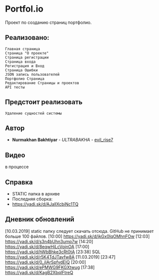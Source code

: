 # Portfol.io
Проект по созданию страниц портфолио.
## Реализовано:
```
Главная страница
Страница "О проекте"
Страница регистрации
Страница входа
Регистрация и Вход
Страница Ошибки
JSON запись пользователей
Портфолио Страница
Редактирование Страницы и проектов
API тесты
```
## Предстоит реализовать
```
Удаление сущностей системы
```
## Автор
* **Nurmakhan Bakhtiyar** - *ULTRABAKHA* - [evil_rise7](https://github.com/evilrise7)
## Видео
в процессе
## Справка
* STATIC папка в архиве
* Последняя сборка:
* https://yadi.sk/d/AJallXcbiNc1TQ
## Дневник обновлений
[10.03.2019]
static папку следует скачать отсюда. GitHub не принимает больше 100 файлов.
[10:00]
https://yadi.sk/d/jkGx0IqOMhnFOw
[12:03]
https://yadi.sk/d/s3n4bUhn3ump7w
[14:20]
https://yadi.sk/d/8eqwHiLcVojnOA
[17:00]
https://yadi.sk/d/hWbBhke3cRt0tA
[23:38] SQL
https://yadi.sk/d/r5K4TdJTavfw8A
[11.03.2019]
[23:47]
https://yadi.sk/d/0_jIArSpfvdEIQ
[20:00]
https://yadi.sk/d/ePMWG9FKGXtwug
[17:38]
https://yadi.sk/d/KagB2XbqIFtreQ
